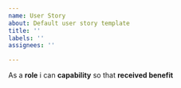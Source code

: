 ```yaml
---
name: User Story
about: Default user story template
title: ''
labels: ''
assignees: ''

---
```


As a **role** i can **capability** so that **received benefit**
